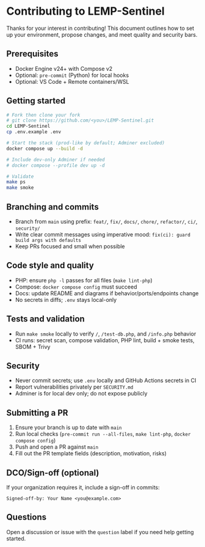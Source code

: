 # Contributing to LEMP-Sentinel

Thanks for your interest in contributing! This document outlines how to set up your environment, propose changes, and meet quality and security bars.

## Prerequisites
- Docker Engine v24+ with Compose v2
- Optional: `pre-commit` (Python) for local hooks
- Optional: VS Code + Remote containers/WSL

## Getting started
```bash
# Fork then clone your fork
# git clone https://github.com/<you>/LEMP-Sentinel.git
cd LEMP-Sentinel
cp .env.example .env

# Start the stack (prod-like by default; Adminer excluded)
docker compose up --build -d

# Include dev-only Adminer if needed
# docker compose --profile dev up -d

# Validate
make ps
make smoke
```

## Branching and commits
- Branch from `main` using prefix: `feat/`, `fix/`, `docs/`, `chore/`, `refactor/`, `ci/`, `security/`
- Write clear commit messages using imperative mood: `fix(ci): guard build args with defaults`
- Keep PRs focused and small when possible

## Code style and quality
- PHP: ensure `php -l` passes for all files (`make lint-php`)
- Compose: `docker compose config` must succeed
- Docs: update README and diagrams if behavior/ports/endpoints change
- No secrets in diffs; `.env` stays local-only

## Tests and validation
- Run `make smoke` locally to verify `/`, `/test-db.php`, and `/info.php` behavior
- CI runs: secret scan, compose validation, PHP lint, build + smoke tests, SBOM + Trivy

## Security
- Never commit secrets; use `.env` locally and GitHub Actions secrets in CI
- Report vulnerabilities privately per `SECURITY.md`
- Adminer is for local dev only; do not expose publicly

## Submitting a PR
1. Ensure your branch is up to date with `main`
2. Run local checks (`pre-commit run --all-files`, `make lint-php`, `docker compose config`)
3. Push and open a PR against `main`
4. Fill out the PR template fields (description, motivation, risks)

## DCO/Sign-off (optional)
If your organization requires it, include a sign-off in commits:
```
Signed-off-by: Your Name <you@example.com>
```

## Questions
Open a discussion or issue with the `question` label if you need help getting started.
